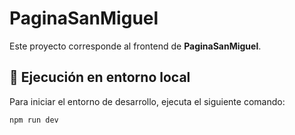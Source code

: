 # PaginaSanMiguel

Este proyecto corresponde al frontend de **PaginaSanMiguel**.

## 🚀 Ejecución en entorno local

Para iniciar el entorno de desarrollo, ejecuta el siguiente comando:

```bash
npm run dev
